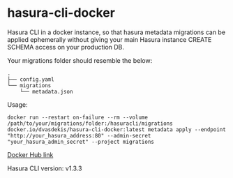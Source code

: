 # hasura-cli-docker

Hasura CLI in a docker instance, so that hasura metadata migrations can be applied ephemerally without giving your main Hasura instance CREATE SCHEMA access on your production DB.

Your migrations folder should resemble the below:

```
.
├── config.yaml
└── migrations
    └── metadata.json
```

Usage:

`docker run --restart on-failure --rm --volume /path/to/your/migrations/folder:/hasuracli/migrations docker.io/dvasdekis/hasura-cli-docker:latest metadata apply --endpoint "http://your_hasura_address:80" --admin-secret "your_hasura_admin_secret" --project migrations`

[Docker Hub link](https://hub.docker.com/repository/docker/dvasdekis/hasura-cli-docker)

Hasura CLI version: v1.3.3
